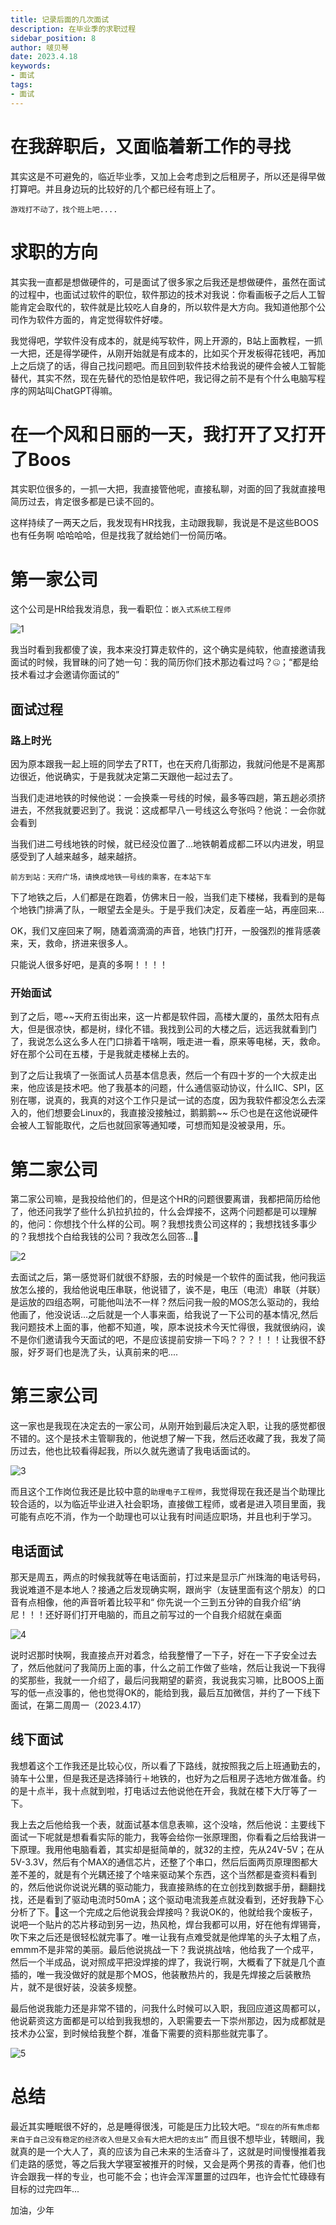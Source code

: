 ```yaml
---
title: 记录后面的几次面试
description: 在毕业季的求职过程
sidebar_position: 8
author: 啵贝琴
date: 2023.4.18
keywords:
- 面试
tags: 
- 面试
---
```


# 在我辞职后，又面临着新工作的寻找

其实这是不可避免的，临近毕业季，又加上会考虑到之后租房子，所以还是得早做打算吧。并且身边玩的比较好的几个都已经有班上了。

`游戏打不动了，找个班上吧....`

# 求职的方向

其实我一直都是想做硬件的，可是面试了很多家之后我还是想做硬件，虽然在面试的过程中，也面试过软件的职位，软件那边的技术对我说：你看画板子之后人工智能肯定会取代的，软件就是比较吃人自身的，所以软件是大方向。我知道他那个公司作为软件方面的，肯定觉得软件好喽。

我觉得吧，学软件没有成本的，就是纯写软件，网上开源的，B站上面教程，一抓一大把，还是得学硬件，从刚开始就是有成本的，比如买个开发板得花钱吧，再加上之后烧了的话，得自己找问题吧。而且回到软件技术给我说的硬件会被人工智能替代，其实不然，现在先替代的恐怕是软件吧，我记得之前不是有个什么电脑写程序的网站叫ChatGPT得嘛。

# 在一个风和日丽的一天，我打开了又打开了Boos

其实职位很多的，一抓一大把，我直接管他呢，直接私聊，对面的回了我就直接甩简历过去，肯定很多都是已读不回的。

这样持续了一两天之后，我发现有HR找我，主动跟我聊，我说是不是这些BOOS也有任务啊 哈哈哈哈，但是找我了就给她们一份简历咯。

# 第一家公司

这个公司是HR给我发消息，我一看职位：`嵌入式系统工程师`

![1](../../static/life_Page/Games/后面几次面试/面试邀请2.png)

我当时看到我都傻了诶，我本来没打算走软件的，这个确实是纯软，他直接邀请我面试的时候，我冒昧的问了她一句：我的简历你们技术那边看过吗？🤐；“都是给技术看过才会邀请你面试的”

## 面试过程

### 路上时光
因为原本跟我一起上班的同学去了RTT，也在天府几街那边，我就问他是不是离那边很近，他说确实，于是我就决定第二天跟他一起过去了。

当我们走进地铁的时候他说：一会换乘一号线的时候，最多等四趟，第五趟必须挤进去，不然我就要迟到了。我说：这成都早八一号线这么夸张吗？他说：一会你就会看到

当我们进二号线地铁的时候，就已经没位置了...地铁朝着成都二环以内进发，明显感受到了人越来越多，越来越挤。

`前方到站：天府广场，请换成地铁一号线的乘客，在本站下车`

下了地铁之后，人们都是在跑着，仿佛末日一般，当我们走下楼梯，我看到的是每个地铁门排满了队，一眼望去全是头。于是乎我们决定，反着座一站，再座回来...

OK，我们又座回来了啊，随着滴滴滴的声音，地铁门打开，一股强烈的推背感袭来，天，救命，挤进来很多人。

只能说人很多好吧，是真的多啊！！！！

### 开始面试

到了之后，嗯~~天府五街出来，这一片都是软件园，高楼大厦的，虽然太阳有点大，但是很凉快，都是树，绿化不错。我找到公司的大楼之后，远远我就看到门了，我说怎么这么多人在门口排着干啥啊，哦走进一看，原来等电梯，天，救命。好在那个公司在五楼，于是我就走楼梯上去的。

到了之后让我填了一张面试人员基本信息表，然后一个有四十岁的一个大叔走出来，他应该是技术吧。他了我基本的问题，什么通信驱动协议，什么IIC、SPI，区别在哪，说真的，我真的对这个工作只是试一试的态度，因为我软件都没怎么去深入的，他们想要会Linux的，我直接没接触过，鹅鹅鹅~~ 乐😶也是在这他说硬件会被人工智能取代，之后也就回家等通知喽，可想而知是没被录用，乐。

# 第二家公司

第二家公司嘛，是我投给他们的，但是这个HR的问题很要离谱，我都把简历给他了，他还问我学了些什么扒拉扒拉的，什么会焊接不，这两个问题都是可以理解的，他问：你想找个什么样的公司。啊？我想找贵公司这样的；我想找钱多事少的？我想找个白给我钱的公司？我改怎么回答...🤪

![2](../../static/life_Page/Games/后面几次面试/面试邀请1.png)

去面试之后，第一感觉哥们就很不舒服，去的时候是一个软件的面试我，他问我运放怎么接的，我给他说电压串联，他说错了，诶不是，电压（电流）串联（并联）是运放的四组态啊，可能他叫法不一样？然后问我一般的MOS怎么驱动的，我给他画了，他没说话...之后就是一个人事来面，给我说了一下公司的基本情况,然后我问题技术上面的事，他都不知道，唉，原本说技术今天忙得很，我就很纳闷，诶不是你们邀请我今天面试的吧，不是应该提前安排一下吗？？？！！！让我很不舒服，好歹哥们也是洗了头，认真前来的吧....


# 第三家公司

这一家也是我现在决定去的一家公司，从刚开始到最后决定入职，让我的感觉都很不错的。这个是技术主管聊我的，他说想了解一下我，然后还收藏了我，我发了简历过去，他也比较看得起我，所以久就先邀请了我电话面试的。

![3](../../static/life_Page/Games/后面几次面试/面试邀请3.png)

而且这个工作岗位我还是比较中意的`助理电子工程师`，我觉得现在我还是当个助理比较合适的，以为临近毕业进入社会职场，直接做工程师，或者是进入项目里面，我可能有点吃不消，作为一个助理也可以让我有时间适应职场，并且也利于学习。

## 电话面试

那天是周五，两点的时候我就等在电话面前，打过来是显示广州珠海的电话号码，我说难道不是本地人？接通之后发现确实啊，跟尚宇（友链里面有这个朋友）的口音有点相像，他的声音听着比较平和“ 你先说一个三到五分钟的自我介绍”纳尼！！！还好哥们打开电脑的，而且之前写过的一个自我介绍就在桌面

![4](../../static/life_Page/Games/后面几次面试/自我介绍.png)

说时迟那时快啊，我直接点开对着念，给我整懵了一下子，好在一下子安全过去了，然后他就问了我简历上面的事，什么之前工作做了些啥，然后让我说一下我得的奖那些，我就一一介绍了，最后问我期望的薪资，我说我实习嘛，比BOOS上面写的低一点没事的，他也觉得OK的，能给到我，最后互加微信，并约了一下线下面试，在第二周周一（2023.4.17）

## 线下面试

我想着这个工作我还是比较心仪，所以看了下路线，就按照我之后上班通勤去的，骑车十公里，但是我还是选择骑行＋地铁的，也好为之后租房子选地方做准备。约的是十点半，我十点就到啦，打电话过去他说他在开会，我就在楼下大厅等了一下。

我上去之后他给我一个表，就面试基本信息表嘛，这个没啥，然后他说：主要线下面试一下呢就是想看看实际的能力，我等会给你一张原理图，你看看之后给我讲一下原理。我用他电脑看着，其实却是挺简单的，就32的主控，先从24V-5V；在从5V-3.3V，然后有个MAX的通信芯片，还整了个串口，然后后面两页原理图都大差不差的，就是有个光耦还接了个啥来驱动某个东西，这个当然都是查资料看到的，然后他说你说说光耦的驱动能力，我直接熟练的在立创找到数据手册，翻翻找找，还是看到了驱动电流时50mA；这个驱动电流我差点就没看到，还好我静下心分析了下。🧐这一个完成之后他说我会焊接吗？我说OK的，他就给我个废板子，说吧一个贴片的芯片移动到另一边，热风枪，焊台我都可以用，好在他有焊锡膏，吹下来之后还是很轻松就完事了。唯一让我有点难受就是他焊笔的头子太粗了点，emmm不是非常的美丽。最后他说挑战一下？我说挑战啥，他给我了一个成平，然后一个半成品，说对照成平把没焊接的焊了，我说行啊，大概看了下就是几个直插的，唯一我没做好的就是那个MOS，他装散热片的，我是先焊接之后装散热片，就不是很好装，没装多规整。

最后他说我能力还是非常不错的，问我什么时候可以入职，我回应道这周都可以，他说薪资这方面都是可以给到我我想的，入职需要去一下崇州那边，因为成都就是技术办公室，到时候给我整个群，准备下需要的资料那些就完事了。

![5](../../static/life_Page/Games/后面几次面试/入职.png)

# 总结

最近其实睡眠很不好的，总是睡得很浅，可能是压力比较大吧。`“现在的所有焦虑都来自于自己没有稳定的经济收入但是又会有大把大把的支出”` 而且很不想毕业，转眼间，我就真的是一个大人了，真的应该为自己未来的生活奋斗了，这就是时间慢慢推着我们走路的感觉，等之后我大学寝室被推开的时候，又会是两个男孩的青春，他们也许会跟我一样的专业，也可能不会；也许会浑浑噩噩的过四年，也许会忙忙碌碌有目标的过完四年...

加油，少年